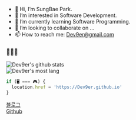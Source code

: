 - 👋 Hi, I’m SungBae Park.
- 👀 I’m interested in Software Development.
- 🌱 I’m currently learning Software Programming.
- 💞️ I’m looking to collaborate on ...
- 📫 How to reach me: Dev9er@gmail.com
### 👋👋👋
![Dev9er's github stats](https://github-readme-stats.vercel.app/api?username=Dev9er&show_icons=true&count_private=true&theme=dark)  
![Dev9er's most lang](https://github-readme-stats.vercel.app/api/top-langs/?username=Dev9er&exclude_repo=Subinua.github.io&theme=dark)  
```js
if (🖥️ === 🎮) {
  location.href = 'https://Dev9er.github.io'
}
```
[블로그](https://Dev9er.github.io)  
[Github](https://github.com/Dev9er)
<!---
Dev9er/Dev9er is a ✨ special ✨ repository because its `README.md` (this file) appears on your GitHub profile.
You can click the Preview link to take a look at your changes.
--->
